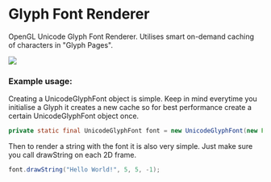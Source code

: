 # Glyph Font Renderer
 OpenGL Unicode Glyph Font Renderer. Utilises smart on-demand caching of characters in "Glyph Pages".

 <img src="https://image.prntscr.com/image/1SHUfWvcRsy71aTEKb52kA.png">


### Example usage:
Creating a UnicodeGlyphFont object is simple. Keep in mind everytime you initialise a Glyph it creates a new cache so for best performance create a certain UnicodeGlyphFont object once.

 ```java
 private static final UnicodeGlyphFont font = new UnicodeGlyphFont(new Font("Calibri", Font.PLAIN, 30), true);
 ```

 Then to render a string with the font it is also very simple. Just make sure you call drawString on each 2D frame.
 ```java
font.drawString("Hello World!", 5, 5, -1);
```